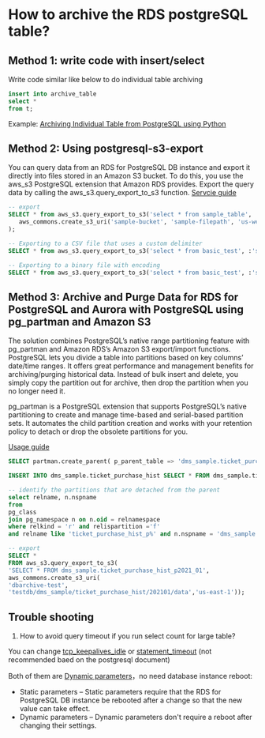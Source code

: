 # How to archive the RDS postgreSQL table?

## Method 1: write code with insert/select
Write code similar like below to do individual table archiving 
```sql
insert into archive_table
select *
from t;
```
Example:
[Archiving Individual Table from PostgreSQL using Python](https://medium.com/1mgofficial/archiving-individual-table-from-postgresql-using-python-bf721971c63e)

## Method 2: Using postgresql-s3-export

You can query data from an RDS for PostgreSQL DB instance and export it directly into files stored in an Amazon S3 bucket. To do this, you use the aws_s3 PostgreSQL extension that Amazon RDS provides. Export the query data by calling the aws_s3.query_export_to_s3 function. [Servcie guide](https://docs.aws.amazon.com/AmazonRDS/latest/UserGuide/postgresql-s3-export.html)

```sql
-- export
SELECT * from aws_s3.query_export_to_s3('select * from sample_table', 
   aws_commons.create_s3_uri('sample-bucket', 'sample-filepath', 'us-west-2') 
);

-- Exporting to a CSV file that uses a custom delimiter
SELECT * from aws_s3.query_export_to_s3('select * from basic_test', :'s3_uri_1', options :='format csv, delimiter $$:$$');

-- Exporting to a binary file with encoding
SELECT * from aws_s3.query_export_to_s3('select * from basic_test', :'s3_uri_1', options :='format binary, encoding WIN1253');
```

## Method 3: Archive and Purge Data for RDS for PostgreSQL and Aurora with PostgreSQL using pg_partman and Amazon S3
The solution combines PostgreSQL’s native range partitioning feature with pg_partman and Amazon RDS’s Amazon S3 export/import functions. PostgreSQL lets you divide a table into partitions based on key columns’ date/time ranges. It offers great performance and management benefits for archiving/purging historical data. Instead of bulk insert and delete, you simply copy the partition out for archive, then drop the partition when you no longer need it.

pg_partman is a PostgreSQL extension that supports PostgreSQL’s native partitioning to create and manage time-based and serial-based partition sets. It automates the child partition creation and works with your retention policy to detach or drop the obsolete partitions for you.

[Usage guide](https://aws.amazon.com/blogs/database/archive-and-purge-data-for-amazon-rds-for-postgresql-and-amazon-aurora-with-postgresql-compatibility-using-pg_partman-and-amazon-s3/)

```sql
SELECT partman.create_parent( p_parent_table => 'dms_sample.ticket_purchase_hist', p_control => 'transaction_date_time', p_type => 'native', p_interval=> 'monthly', p_premake => 7,p_start_partition => '2021-01-01');

INSERT INTO dms_sample.ticket_purchase_hist SELECT * FROM dms_sample.ticket_purchase_hist_old;

-- identify the partitions that are detached from the parent
select relname, n.nspname
from
pg_class 
join pg_namespace n on n.oid = relnamespace
where relkind = 'r' and relispartition ='f'
and relname like 'ticket_purchase_hist_p%' and n.nspname = 'dms_sample';

-- export
SELECT *
FROM aws_s3.query_export_to_s3(
'SELECT * FROM dms_sample.ticket_purchase_hist_p2021_01',
aws_commons.create_s3_uri(
'dbarchive-test',
'testdb/dms_sample/ticket_purchase_hist/202101/data','us-east-1'));

```

## Trouble shooting
1. How to avoid query timeout if you run select count for large table?

You can change [tcp_keepalives_idle](https://www.postgresql.org/docs/13/runtime-config-connection.html) or [statement_timeout](https://www.postgresql.org/docs/current/runtime-config-client.html) (not recommended baed on the postgresql document)

Both of them are [Dynamic parameters](https://docs.aws.amazon.com/AmazonRDS/latest/UserGuide/Appendix.PostgreSQL.CommonDBATasks.Parameters.html)，no need database instance reboot:
- Static parameters – Static parameters require that the RDS for PostgreSQL DB instance be rebooted after a change so that the new value can take effect.
- Dynamic parameters – Dynamic parameters don't require a reboot after changing their settings.
